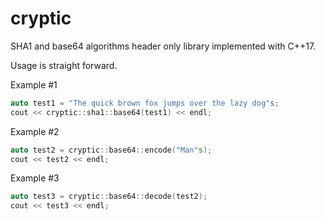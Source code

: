 # cryptic
SHA1 and base64 algorithms header only library implemented with C++17.

Usage is straight forward.

Example #1
```c++
auto test1 = "The quick brown fox jumps over the lazy dog"s;
cout << cryptic::sha1::base64(test1) << endl;
```
Example #2
```c++
auto test2 = cryptic::base64::encode("Man"s);
cout << test2 << endl;
```
Example #3
```c++
auto test3 = cryptic::base64::decode(test2);
cout << test3 << endl;
```
